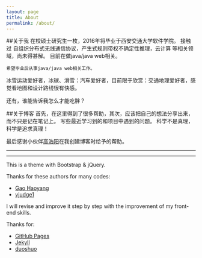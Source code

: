 ```yaml
---
layout: page
title: About
permalink: /about/
---
```


##关于我
在校硕士研究生一枚，2016年将毕业于西安交通大学软件学院。
接触过 自组织分布式无线通信协议，产生式规则带权不确定性推理，云计算 等相关领域，尚未得甚解。
目前在做java/java web相关。
	
	希望毕业后从事java/java web相关工作。

冰雪运动爱好者，冰球、滑雪：汽车爱好者，目前限于欣赏：交通地理爱好者，感觉看地图和设计路线很有快感。

还有，谁能告诉我怎么才能吃胖？

##关于博客
首先，在这里得到了很多帮助，其次，应该把自己的想法分享出来，而不只是记在笔记上。
写些最近学习到的和项目中遇到的问题。
科学不是真理，科学是追求真理！

最后感谢小伙伴[高浩阳](https://github.com/Gaohaoyang)在我创建博客时给予的帮助。    

---
---

This is a theme with Bootstrap & jQuery.

Thanks for these authors for many codes:

* [Gao Haoyang](https://github.com/Gaohaoyang/gaohaoyang.github.io)
* [vjudge1](http://vjudge1.github.io/)    

I will revise and improve it step by step with the improvement of my front-end skills.

Thanks for:

* [GitHub Pages](https://pages.github.com)
* [Jekyll](http://jekyllrb.com)
* [duoshuo](https://duoshuo.com)
